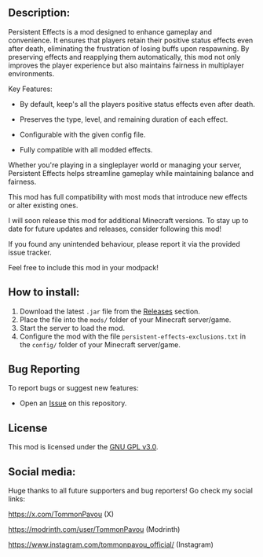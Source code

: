 ## Description:
Persistent Effects is a mod designed to enhance gameplay and convenience. It ensures that players retain their positive status effects even after death, eliminating the frustration of losing buffs upon respawning. By preserving effects and reapplying them automatically, this mod not only improves the player experience but also maintains fairness in multiplayer environments.

Key Features:

  - By default, keep's all the players positive status effects even after death.

  - Preserves the type, level, and remaining duration of each effect.

  - Configurable with the given config file.
  
  - Fully compatible with all modded effects.

Whether you're playing in a singleplayer world or managing your server, Persistent Effects helps streamline gameplay while maintaining balance and fairness.

This mod has full compatibility with most mods that introduce new effects or alter existing ones.

I will soon release this mod for additional Minecraft versions. To stay up to date for future updates and releases, consider following this mod!

If you found any unintended behaviour, please report it via the provided issue tracker.

Feel free to include this mod in your modpack!

## How to install:
1. Download the latest `.jar` file from the [Releases](https://github.com/TommonPavou/Persistent-Effects/releases) section.
2. Place the file into the `mods/` folder of your Minecraft server/game.
3. Start the server to load the mod.
4. Configure the mod with the file `persistent-effects-exclusions.txt` in the `config/` folder of your Minecraft server/game.


## Bug Reporting
To report bugs or suggest new features:
- Open an [Issue](https://github.com/TommonPavou/Persistent-Effects/issues) on this repository.


## License
This mod is licensed under the [GNU GPL v3.0](./LICENSE).


## Social media:
Huge thanks to all future supporters and bug reporters!
Go check my social links:

https://x.com/TommonPavou (X)

https://modrinth.com/user/TommonPavou (Modrinth)

https://www.instagram.com/tommonpavou_official/ (Instagram)

